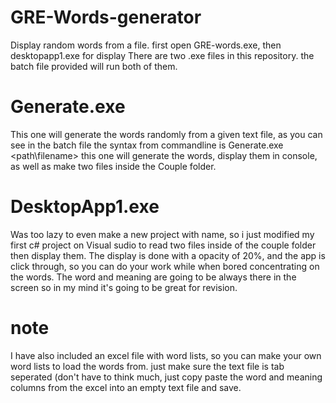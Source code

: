 # GRE-Words-generator
Display random words from a file.  first open GRE-words.exe, then desktopapp1.exe for display
There are two .exe files in this repository. 
the batch file provided will run both of them.
# Generate.exe
This one will generate the words randomly from a given text file, as you can see in the batch file the syntax from commandline is 
Generate.exe <path\filename> <delay-in-seconds>
this one will generate the words, display them in console, as well as make two files inside the Couple folder. 
# DesktopApp1.exe
Was too lazy to even make a new project with name, so i just modified my first c# project on Visual sudio to read two files inside of the couple folder then display them.
The display is done with a opacity of 20%, and the app is click through, so you can do your work while when bored concentrating on the words. 
The word and meaning are going to be always there in the screen so in my mind it's going to be great for revision.
 # note
I have also included an excel file with word lists, so you can make your own word lists to load the words from. just make sure the text file is tab seperated (don't have to think much, just copy paste the word and meaning columns from the excel into an empty text file and save.
